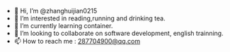 - 👋 Hi, I’m @zhanghuijian0215
- 👀 I’m interested in reading,running and drinking tea.
- 🌱 I’m currently learning container.
- 💞️ I’m looking to collaborate on software development, english trainning.
- 📫 How to reach me : 287704900@qq.com

<!---
zhanghuijian0215/zhanghuijian0215 is a ✨ special ✨ repository because its `README.md` (this file) appears on your GitHub profile.
You can click the Preview link to take a look at your changes.
--->
